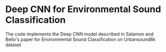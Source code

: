 # Deep CNN for Environmental Sound Classification 
 The code implements the Deep CNN model described in Salamon and Bello's paper for Environmental Sound Classification on Urbansound8k dataset
